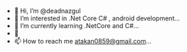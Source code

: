 - 👋 Hi, I’m @deadnazgul
- 👀 I’m interested in .Net Core C# , android development...
- 🌱 I’m currently learning .NetCore and C#...
- 💞️ 
- 📫 How to reach me atakan0859@gmail.com...

<!---
deadnazgul/deadnazgul is a ✨ special ✨ repository because its `README.md` (this file) appears on your GitHub profile.
You can click the Preview link to take a look at your changes.
--->
